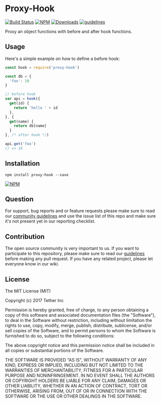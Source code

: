 # Proxy-Hook

[![Build Status](https://travis-ci.org/tether/proxy-hook.svg?branch=master)](https://travis-ci.org/tether/proxy-hook)
[![NPM](https://img.shields.io/npm/v/proxy-hook.svg)](https://www.npmjs.com/package/proxy-hook)
[![Downloads](https://img.shields.io/npm/dm/proxy-hook.svg)](http://npm-stat.com/charts.html?package=proxy-hook)
[![guidelines](https://tether.github.io/contribution-guide/badge-guidelines.svg)](https://github.com/tether/contribution-guide)

Proxy an object functions with before and after hook functions.

## Usage

Here's a simple example on how to define a before hook:

```js
const hook = require('proxy-hook')

const db = {
  'foo': 10
}

// before hook
var api = hook({
  get(id) {
    return 'hello ' + id
  },
}, {
  get(name) {
    return db[name]
  }
}, /* after hook */)

api.get('foo')
// => 10
```

## Installation

```shell
npm install proxy-hook --save
```

[![NPM](https://nodei.co/npm/proxy-hook.png)](https://nodei.co/npm/proxy-hook/)


## Question

For support, bug reports and or feature requests please make sure to read our
<a href="https://github.com/tether/contribution-guide/blob/master/community.md" target="_blank">community guidelines</a> and use the issue list of this repo and make sure it's not present yet in our reporting checklist.

## Contribution

The open source community is very important to us. If you want to participate to this repository, please make sure to read our <a href="https://github.com/tether/contribution-guide" target="_blank">guidelines</a> before making any pull request. If you have any related project, please let everyone know in our wiki.

## License

The MIT License (MIT)

Copyright (c) 2017 Tether Inc

Permission is hereby granted, free of charge, to any person obtaining a copy of this software and associated documentation files (the "Software"), to deal in the Software without restriction, including without limitation the rights to use, copy, modify, merge, publish, distribute, sublicense, and/or sell copies of the Software, and to permit persons to whom the Software is furnished to do so, subject to the following conditions:

The above copyright notice and this permission notice shall be included in all copies or substantial portions of the Software.

THE SOFTWARE IS PROVIDED "AS IS", WITHOUT WARRANTY OF ANY KIND, EXPRESS OR IMPLIED, INCLUDING BUT NOT LIMITED TO THE WARRANTIES OF MERCHANTABILITY, FITNESS FOR A PARTICULAR PURPOSE AND NONINFRINGEMENT. IN NO EVENT SHALL THE AUTHORS OR COPYRIGHT HOLDERS BE LIABLE FOR ANY CLAIM, DAMAGES OR OTHER LIABILITY, WHETHER IN AN ACTION OF CONTRACT, TORT OR OTHERWISE, ARISING FROM, OUT OF OR IN CONNECTION WITH THE SOFTWARE OR THE USE OR OTHER DEALINGS IN THE SOFTWARE.
